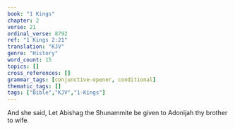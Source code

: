 ```yaml
---
book: "1 Kings"
chapter: 2
verse: 21
ordinal_verse: 8792
ref: "1 Kings 2:21"
translation: "KJV"
genre: "History"
word_count: 15
topics: []
cross_references: []
grammar_tags: [conjunctive-opener, conditional]
thematic_tags: []
tags: ["Bible","KJV","1-Kings"]
---
```

And she said, Let Abishag the Shunammite be given to Adonijah thy brother to wife.
